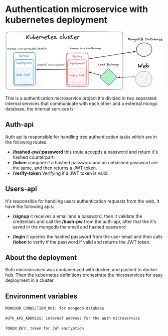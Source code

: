 # Authentication microservice with kubernetes deployment

![kubernetes cluster](./draw.png "kubernetes cluster")

This is a authentication microservice project it's divided in two separated internal services that communicate with each other and a external mongo database, the internal services is:

## Auth-api

Auth api is responsible for handling tree authentication tasks which are in the following routes:

- **/hashed-pw/:password** this route accepds a password and return it's hashed counterpart.
- **/token** compare if a hashed password and an unhashed password are the same, and then returns a JWT token.
- **/verify-token** Verifying if a JWT token is valid.

## Users-api

It's responsible for handling users authentication requests from the web, it have the following apis:

- **/signup** it receives a email and a password, then it validate the credentials and call the **/hash-pw** from the auth-api, after that the it's saved in the mongodb the email and hashed password

- **/login** it queries the hashed password from the user email and then calls **/token** to verify if the password if valid and returns the JWT token.

## About the deployment

Both microservices was containerized with docker, and pushed to docker hub. Then the kubernetes definitions orchestrate the microservices for easy deployment in a cluster.

## Environment variables

```
MONGODB_CONNECTION_URI: for mongodb database

AUTH_API_ADDRESS: internal address for the auth microservice

TOKEN_KEY: token for JWT encryption
```
